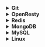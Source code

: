 <details>
<summary><b>Git</b></summary>

* [安装Git](Git/源码编译.md)
* [手册](Git/手册.md)
</details>

<details>
<summary><b>OpenResty</b></summary>

* [Lua](Openresty/lua.md)
* [lua_exmple](Openresty/lua_exmple.md)
* [lua程序设计](Openresty/lua程序设计.md)
</details>

<details>
<summary><b>Redis</b></summary>

* [HyperLogLog](Redis/HyperLogLog.md)
* [Stream](Redis/Stream.md)
* [持久化](Redis/持久化.md)
* [复制](Redis/复制.md)
* [优化](Redis/优化.md)
* [命令行](Redis/命令行.md)
* [源码](Redis/源码.md)
</details>

<details>
<summary><b>MongoDB</b></summary>

* [基础](MongoDB/基础.md)
* [增删改查](MongoDB/增删改查.md)
* [聚合](MongoDB/聚合.md)
* [安全篇](MongoDB/安全篇.md)
* [索引](MongoDB/索引.md)
* [事务](MongoDB/事务.md)
* [副本集的概念](MongoDB/副本集的概念.md)
* [副本集的高可用性](MongoDB/副本集的高可用性.md)
* [副本集的部署和维护](MongoDB/副本集的部署和维护.md)
* [Oplog日志](MongoDB/Oplog日志.md)
</details>

<details>
<summary><b>MySQL</b></summary>

* [基础-命令](MySql/基础-命令.md)
* [基础-原理](MySql/基础-原理.md)
* [索引](MySql/索引.md)
* [用户管理](MySql/用户管理.md)
* [优化](MySql/优化.md)
* [事务](MySql/事务.md)
* [主从](MySql/主从.md)
* [其他](MySql/其他.md)
</details>

<details>
<summary><b>Linux</b></summary>

* [用户和用户组](Linux/用户和用户组.md)
* [sed和awk](Linux/sed和awk.md)
* [sort、wc、uniq](Linux/sort、wc、uniq.md)
* [rsync](Linux/rsync.md)
* [修改时区](Linux/修改时区.md)
* [vim](Linux/vim.md)
</details>
